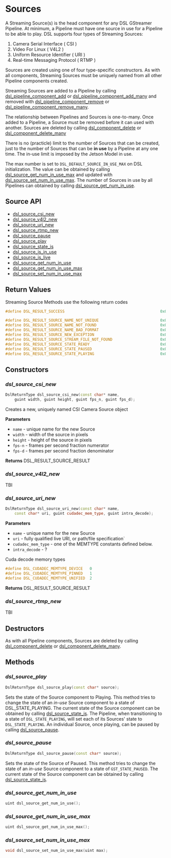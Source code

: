 # Sources
A Streaming Source(s) is the head component for any DSL GStreamer Pipeline. At minimum, a Pipeline must have one source in use for a Pipeline to be able to play. DSL supports four types of Streaming Sources:
1. Camera Serial Interface ( CSI )
2. Video For Linux ( V4L2 )
2. Uniform Resource Identifier ( URI )
4. Real-time Messaging Protocol ( RTMP )

Sources are created using one of four type-specific constructors. As with all components, Streaming Sources must be uniquely named from all other Pipeline components created. 

Streaming Sources are added to a Pipeline by calling [dsl_pipeline_component_add](#dsl_pipeline_component_add) or [dsl_pipeline_component_add_many](#dsl_pipeline_component_add_many) and removed with [dsl_pipeline_component_remove](#dsl_pipeline_component_remove) or [dsl_pipeline_component_remove_many](dsl_pipeline_component_remove_many). 

The relationship between Pipelines and Sources is one-to-many. Once added to a Pipeline, a Source must be removed before it can used with another. Sources are deleted by calling [dsl_component_delete](#dsl_component_delete) or [dsl_component_delete_many](#dsl_component_delete_many)

There is no (practicle) limit to the number of Sources that can be created, just to the number of Sources that can be **in use** by a Pipeline at any one time. The in-use limit is imposed by the Jetson Model in use. 

The max number is set to `DSL_DEFAULT_SOURCE_IN_USE_MAX` on DSL initialization. The value can be obtained by calling [dsl_source_get_num_in_use_max](#dsl_source_get_num_in_use_max) and updated with [dsl_source_set_num_in_use_max](#dsl_source_set_num_in_use_max). The number of Sources in use by all Pipelines can obtained by calling [dsl_source_get_num_in_use](#dsl_source_get_num_in_use). 


## Source API
* [dsl_source_csi_new](#dsl_source_csi_new)
* [dsl_source_v4l2_new](#dsl_source_v4l2_new)
* [dsl_source_uri_new](#dsl_source_uri_new)
* [dsl_source_rtmp_new](#dsl_source_rtmp_new)
* [dsl_source_pause](#dsl_source_pause)
* [dsl_source_play](#dsl_source_play)
* [dsl_source_state_is](#dsl_source_state_is)
* [dsl_source_is_in_use](#dsl_source_is_in_use)
* [dsl_source_is_live](#dsl_source_is_live)
* [dsl_source_get_num_in_use](#dsl_source_get_num_in_use)
* [dsl_source_get_num_in_use_max](#dsl_source_get_num_in_use_max)
* [dsl_source_set_num_in_use_max](#dsl_source_set_num_in_use_max)

## Return Values
Streaming Source Methods use the following return codes
```C++
#define DSL_RESULT_SUCCESS                                          0x00000000

#define DSL_RESULT_SOURCE_NAME_NOT_UNIQUE                           0x00100001
#define DSL_RESULT_SOURCE_NAME_NOT_FOUND                            0x00100010
#define DSL_RESULT_SOURCE_NAME_BAD_FORMAT                           0x00100011
#define DSL_RESULT_SOURCE_NEW_EXCEPTION                             0x00100100
#define DSL_RESULT_SOURCE_STREAM_FILE_NOT_FOUND                     0x00100101
#define DSL_RESULT_SOURCE_STATE_READY                               0x00100110
#define DSL_RESULT_SOURCE_STATE_PAUSED                              0x00100111
#define DSL_RESULT_SOURCE_STATE_PLAYING                             0x00101000
```
## Constructors

### *dsl_source_csi_new*
```C++
DslReturnType dsl_source_csi_new(const char* name,
    guint width, guint height, guint fps_n, guint fps_d);
```    
Creates a new, uniquely named CSI Camera Source object

**Parameters**
* `name` - unique name for the new Source
* `width` - width of the source in pixels
* `height` - height of the source in pixels
* `fps-n` - frames per second fraction numerator
* `fps-d` - frames per second fraction denominator

**Returns**  DSL_RESULT_SOURCE_RESULT

### *dsl_source_v4l2_new*
TBI

### *dsl_source_uri_new*
```C++
DslReturnType dsl_source_uri_new(const char* name, 
    const char* uri, guint cudadec_mem_type, guint intra_decode);
```
**Parameters**
* `name` - unique name for the new Source
* `uri` - fully qualified live URI, or path/file specification`
* `cudadec_mem_type` - one of the MEMTYPE constants defined below.
* `intra_decode` - ?

Cuda decode memory types
```C++
#define DSL_CUDADEC_MEMTYPE_DEVICE   0
#define DSL_CUDADEC_MEMTYPE_PINNED   1
#define DSL_CUDADEC_MEMTYPE_UNIFIED  2
```
**Returns**  DSL_RESULT_SOURCE_RESULT

### *dsl_source_rtmp_new*
TBI

## Destructors
As with all Pipeline components, Sources are deleted by calling [dsl_component_delete](#dsl_component_delete) or [dsl_component_delete_many](#dsl_component_delete_many).

## Methods

### *dsl_source_play*
```C++
DslReturnType dsl_source_play(const char* source);
```
Sets the state of the Source component to Playing. This method tries to change the state of an *in-use* Source component to a  state of DSL_STATE_PLAYING. The current state of the Source component can be obtained by calling [dsl_source_state_is](#dsl_source_state_is). The Pipeline, when transitioning to a state of `DSL_STATE_PLAYING`, will set each of its Sources' 
state to `DSL_STATE_PLAYING`. An individual Source, once playing, can be paused by calling [dsl_source_pause](#dsl_source_pause).

### *dsl_source_pause*
```C++
DslReturnType dsl_source_pause(const char* source);
```
Sets the state of the Source of Paused. This method tries to change the state of an *in-use* Source component to a state of `GST_STATE_PAUSED`. The current state of the Source component can be obtained by calling [dsl_source_state_is](#dsl_source_state_is).

### *dsl_source_get_num_in_use*
```C++
uint dsl_source_get_num_in_use();
```

### *dsl_source_get_num_in_use_max*
```C++
uint dsl_source_get_num_in_use_max();
```

### *dsl_source_set_num_in_use_max*
```C++
void dsl_source_set_num_in_use_max(uint max);
```
